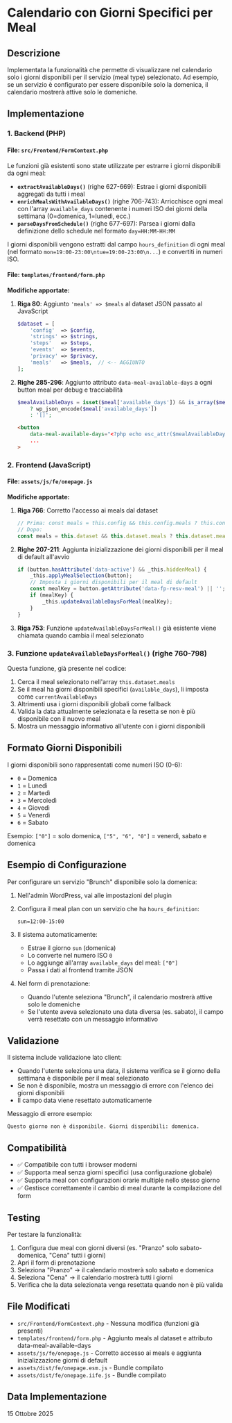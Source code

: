 # Calendario con Giorni Specifici per Meal

## Descrizione

Implementata la funzionalità che permette di visualizzare nel calendario solo i giorni disponibili per il servizio (meal type) selezionato. Ad esempio, se un servizio è configurato per essere disponibile solo la domenica, il calendario mostrerà attive solo le domeniche.

## Implementazione

### 1. Backend (PHP)

#### File: `src/Frontend/FormContext.php`

Le funzioni già esistenti sono state utilizzate per estrarre i giorni disponibili da ogni meal:

- **`extractAvailableDays()`** (righe 627-669): Estrae i giorni disponibili aggregati da tutti i meal
- **`enrichMealsWithAvailableDays()`** (righe 706-743): Arricchisce ogni meal con l'array `available_days` contenente i numeri ISO dei giorni della settimana (0=domenica, 1=lunedì, ecc.)
- **`parseDaysFromSchedule()`** (righe 677-697): Parsea i giorni dalla definizione dello schedule nel formato `day=HH:MM-HH:MM`

I giorni disponibili vengono estratti dal campo `hours_definition` di ogni meal (nel formato `mon=19:00-23:00\ntue=19:00-23:00\n...`) e convertiti in numeri ISO.

#### File: `templates/frontend/form.php`

**Modifiche apportate:**

1. **Riga 80**: Aggiunto `'meals' => $meals` al dataset JSON passato al JavaScript
   ```php
   $dataset = [
       'config'  => $config,
       'strings' => $strings,
       'steps'   => $steps,
       'events'  => $events,
       'privacy' => $privacy,
       'meals'   => $meals,  // <-- AGGIUNTO
   ];
   ```

2. **Righe 285-296**: Aggiunto attributo `data-meal-available-days` a ogni button meal per debug e tracciabilità
   ```php
   $mealAvailableDays = isset($meal['available_days']) && is_array($meal['available_days']) 
       ? wp_json_encode($meal['available_days']) 
       : '[]';
   ```
   ```html
   <button
       data-meal-available-days="<?php echo esc_attr($mealAvailableDays); ?>"
       ...
   >
   ```

### 2. Frontend (JavaScript)

#### File: `assets/js/fe/onepage.js`

**Modifiche apportate:**

1. **Riga 766**: Corretto l'accesso ai meals dal dataset
   ```javascript
   // Prima: const meals = this.config && this.config.meals ? this.config.meals : [];
   // Dopo:
   const meals = this.dataset && this.dataset.meals ? this.dataset.meals : [];
   ```

2. **Righe 207-211**: Aggiunta inizializzazione dei giorni disponibili per il meal di default all'avvio
   ```javascript
   if (button.hasAttribute('data-active') && _this.hiddenMeal) {
       _this.applyMealSelection(button);
       // Imposta i giorni disponibili per il meal di default
       const mealKey = button.getAttribute('data-fp-resv-meal') || '';
       if (mealKey) {
           _this.updateAvailableDaysForMeal(mealKey);
       }
   }
   ```

3. **Riga 753**: Funzione `updateAvailableDaysForMeal()` già esistente viene chiamata quando cambia il meal selezionato

### 3. Funzione `updateAvailableDaysForMeal()` (righe 760-798)

Questa funzione, già presente nel codice:

1. Cerca il meal selezionato nell'array `this.dataset.meals`
2. Se il meal ha giorni disponibili specifici (`available_days`), li imposta come `currentAvailableDays`
3. Altrimenti usa i giorni disponibili globali come fallback
4. Valida la data attualmente selezionata e la resetta se non è più disponibile con il nuovo meal
5. Mostra un messaggio informativo all'utente con i giorni disponibili

## Formato Giorni Disponibili

I giorni disponibili sono rappresentati come numeri ISO (0-6):

- `0` = Domenica
- `1` = Lunedì
- `2` = Martedì
- `3` = Mercoledì
- `4` = Giovedì
- `5` = Venerdì
- `6` = Sabato

Esempio: `["0"]` = solo domenica, `["5", "6", "0"]` = venerdì, sabato e domenica

## Esempio di Configurazione

Per configurare un servizio "Brunch" disponibile solo la domenica:

1. Nell'admin WordPress, vai alle impostazioni del plugin
2. Configura il meal plan con un servizio che ha `hours_definition`:
   ```
   sun=12:00-15:00
   ```

3. Il sistema automaticamente:
   - Estrae il giorno `sun` (domenica)
   - Lo converte nel numero ISO `0`
   - Lo aggiunge all'array `available_days` del meal: `["0"]`
   - Passa i dati al frontend tramite JSON

4. Nel form di prenotazione:
   - Quando l'utente seleziona "Brunch", il calendario mostrerà attive solo le domeniche
   - Se l'utente aveva selezionato una data diversa (es. sabato), il campo verrà resettato con un messaggio informativo

## Validazione

Il sistema include validazione lato client:

- Quando l'utente seleziona una data, il sistema verifica se il giorno della settimana è disponibile per il meal selezionato
- Se non è disponibile, mostra un messaggio di errore con l'elenco dei giorni disponibili
- Il campo data viene resettato automaticamente

Messaggio di errore esempio:
```
Questo giorno non è disponibile. Giorni disponibili: domenica.
```

## Compatibilità

- ✅ Compatibile con tutti i browser moderni
- ✅ Supporta meal senza giorni specifici (usa configurazione globale)
- ✅ Supporta meal con configurazioni orarie multiple nello stesso giorno
- ✅ Gestisce correttamente il cambio di meal durante la compilazione del form

## Testing

Per testare la funzionalità:

1. Configura due meal con giorni diversi (es. "Pranzo" solo sabato-domenica, "Cena" tutti i giorni)
2. Apri il form di prenotazione
3. Seleziona "Pranzo" → il calendario mostrerà solo sabato e domenica
4. Seleziona "Cena" → il calendario mostrerà tutti i giorni
5. Verifica che la data selezionata venga resettata quando non è più valida

## File Modificati

- `src/Frontend/FormContext.php` - Nessuna modifica (funzioni già presenti)
- `templates/frontend/form.php` - Aggiunto meals al dataset e attributo data-meal-available-days
- `assets/js/fe/onepage.js` - Corretto accesso ai meals e aggiunta inizializzazione giorni di default
- `assets/dist/fe/onepage.esm.js` - Bundle compilato
- `assets/dist/fe/onepage.iife.js` - Bundle compilato

## Data Implementazione

15 Ottobre 2025

